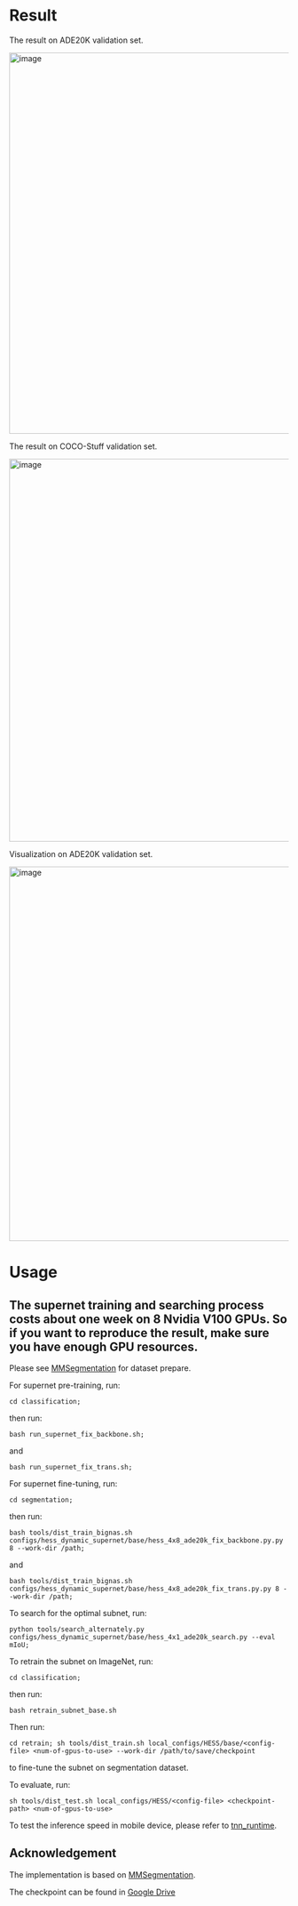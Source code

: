 # Result
The result on ADE20K validation set.

<img width="686" alt="image" src="https://github.com/wmkai/NAS/assets/39148461/977cd5f2-1d0e-4af3-9e6f-6701957ac994">

The result on COCO-Stuff validation set.

<img width="689" alt="image" src="https://github.com/wmkai/NAS/assets/39148461/aa98c92f-8d0a-47d8-a6a4-050184be1c5c">

Visualization on ADE20K validation set.

<img width="674" alt="image" src="https://github.com/wmkai/NAS/assets/39148461/df94304c-38ee-4fdc-84f1-69d0a764b878">

# Usage

## The supernet training and searching process costs about one week on 8 Nvidia V100 GPUs. So if you want to reproduce the result, make sure you have enough GPU resources.

Please see [MMSegmentation](https://github.com/open-mmlab/mmsegmentation/blob/master/docs/en/dataset_prepare.md) for dataset prepare.

For supernet pre-training, run:
```
cd classification;
```
then run:
```
bash run_supernet_fix_backbone.sh;
```
and
```
bash run_supernet_fix_trans.sh;
```

For supernet fine-tuning, run:
```
cd segmentation;
```
then run:
```
bash tools/dist_train_bignas.sh configs/hess_dynamic_supernet/base/hess_4x8_ade20k_fix_backbone.py.py 8 --work-dir /path;
```
and
```
bash tools/dist_train_bignas.sh configs/hess_dynamic_supernet/base/hess_4x8_ade20k_fix_trans.py.py 8 --work-dir /path;
```

To search for the optimal subnet, run:
```
python tools/search_alternately.py configs/hess_dynamic_supernet/base/hess_4x1_ade20k_search.py --eval mIoU;
```

To retrain the subnet on ImageNet, run:
```
cd classification;
```
then run:
```
bash retrain_subnet_base.sh
```

Then run:
```
cd retrain; sh tools/dist_train.sh local_configs/HESS/base/<config-file> <num-of-gpus-to-use> --work-dir /path/to/save/checkpoint
```
to fine-tune the subnet on segmentation dataset.

To evaluate, run:
```
sh tools/dist_test.sh local_configs/HESS/<config-file> <checkpoint-path> <num-of-gpus-to-use>
```


To test the inference speed in mobile device, please refer to [tnn_runtime](tnn_runtime.md).

## Acknowledgement

The implementation is based on [MMSegmentation](https://github.com/open-mmlab/mmsegmentation).

The checkpoint can be found in [Google Drive](https://drive.google.com/drive/folders/1q-fckCp4C01WlDHVV_KvNIqxiedGnUyK?usp=drive_link)
